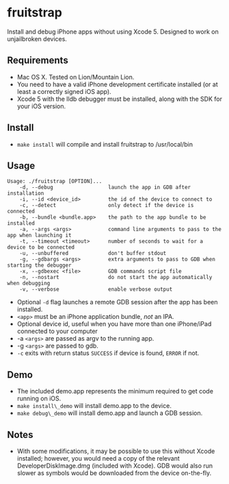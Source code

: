 fruitstrap
==========
Install and debug iPhone apps without using Xcode 5. Designed to work on unjailbroken devices.

## Requirements

* Mac OS X. Tested on Lion/Mountain Lion.
* You need to have a valid iPhone development certificate installed (or at least a correctly signed iOS app).
* Xcode 5 with the lldb debugger must be installed, along with the SDK for your iOS version.

## Install

* `make install` will compile and install fruitstrap to /usr/local/bin

## Usage

```
Usage: ./fruitstrap [OPTION]...
    -d, --debug                  launch the app in GDB after installation
    -i, --id <device_id>         the id of the device to connect to
    -c, --detect                 only detect if the device is connected
    -b, --bundle <bundle.app>    the path to the app bundle to be installed
    -a, --args <args>            command line arguments to pass to the app when launching it
    -t, --timeout <timeout>      number of seconds to wait for a device to be connected
    -u, --unbuffered             don't buffer stdout
    -g, --gdbargs <args>         extra arguments to pass to GDB when starting the debugger
    -x, --gdbexec <file>         GDB commands script file
    -n, --nostart                do not start the app automatically when debugging
    -v, --verbose                enable verbose output
```
* Optional `-d` flag launches a remote GDB session after the app has been installed.
* `<app>` must be an iPhone application bundle, *not* an IPA.
* Optional device id, useful when you have more than one iPhone/iPad connected to your computer
* -a `<args>` are passed as argv to the running app.
* -g `<args>` are passed to gdb.
* `-c` exits with return status `SUCCESS` if device is found, `ERROR` if not.

## Demo

* The included demo.app represents the minimum required to get code running on iOS.
* `make install\_demo` will install demo.app to the device.
* `make debug\_demo` will install demo.app and launch a GDB session.

## Notes

* With some modifications, it may be possible to use this without Xcode installed; however, you would need a copy of the relevant DeveloperDiskImage.dmg (included with Xcode). GDB would also run slower as symbols would be downloaded from the device on-the-fly.
